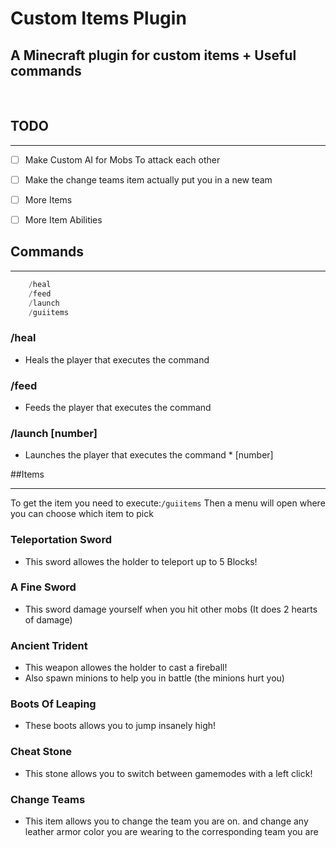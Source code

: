 # Custom Items Plugin
## A Minecraft plugin for custom items + Useful commands

<br>

## TODO
___
- [ ] Make Custom AI for Mobs To attack each other
- [ ] Make the change teams item actually put you in a new team
- [ ] More Items
- [ ] More Item Abilities


## Commands
___
```java
    /heal
    /feed
    /launch
    /guiitems
```

### /heal
- Heals the player that executes the command
### /feed
- Feeds the player that executes the command
### /launch [number]
- Launches the player that executes the command * [number]

##Items
___
To get the item you need to execute:```/guiitems```
Then a menu will open where you can choose which item to pick

### Teleportation Sword
 - This sword allowes the holder to teleport up to 5 Blocks!

### A Fine Sword
- This sword damage yourself when you hit other mobs (It does 2 hearts of damage)

### Ancient Trident
- This weapon allowes the holder to cast a fireball!
- Also spawn minions to help you in battle (the minions hurt you)

### Boots Of Leaping
- These boots allows you to jump insanely high!

### Cheat Stone
- This stone allows you to switch between gamemodes with a left click!

### Change Teams
- This item allows you to change the team you are on.
  and change any leather armor color you are wearing to the corresponding team you are